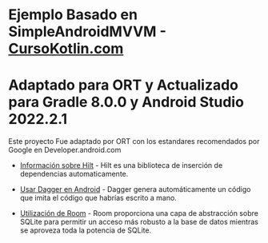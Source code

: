 # Ejemplo Basado en SimpleAndroidMVVM - [CursoKotlin.com](https://cursokotlin.com)
# Adaptado para ORT y Actualizado para Gradle 8.0.0 y Android Studio 2022.2.1

Este proyecto Fue adaptado por ORT con los estandares recomendados por Google en Developer.android.com

- [Información sobre Hilt](https://developer.android.com/training/dependency-injection/hilt-android?hl=es-419) - Hilt es una biblioteca de inserción de dependencias automaticamente.

- [Usar Dagger en Android](https://developer.android.com/training/dependency-injection/dagger-android?hl=es-419) - Dagger genera automáticamente un código que imita el código que habrías escrito a mano.

- [Utilización de Room](https://developer.android.com/training/data-storage/room?hl=es-419) - Room proporciona una capa de abstracción sobre SQLite para permitir un acceso más robusto a la base de datos mientras se aproveza toda la potencia de SQLite.